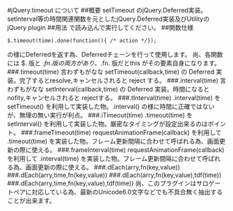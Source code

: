 #jQuery.timeout について
##概要
setTimeout のjQuery.Deferred実装。setInterval等の時間関連関数を元としたjQuery.Deferred実装及びUtilityの jQuery plugin
##用法
    <script type="text/javascript" src="https://ajax.googleapis.com/ajax/libs/jquery/1.10.2/jquery.min.js"></script>
    <script type="text/javascript" src="./js/jquery.timeout.js"></script>
で読み込んで実行してください。
##関数仕様

    $.timeout(time).done(function(){ /* action */});
の様にDeferredを返す為、Deferredチェーンを行って使用します。
尚、各関数には $. 版と $.fn. 版の両方があり、$.fn. 版だとthis がその要素自身になります。
###.timeout(time)
言わずもがなな setTimeout(callback,time) の Deferred 実装。完了するとresolve,キャンセルされると reject する。
###.interval(time)
言わずもがなな setInterval(callback,time) の Deferred 実装。時間になるとnofity,キャンセルされると rejectする。
###.tInterval(time)
.interval(time) を setTimeout() を利用して実装した物。.interval() の様に時間に正確ではないが、無理の無い実行が利点。
###.iTimeout(time)
.timeout(time) を setInterval() を利用して実装した物。厳密なタイミングが設定出来るのはポイント。
###.frameTimeout(time)
requestAnimationFrame(callback) を利用して .timeout(time) を実装した物。フレーム更新間隔に合わせて呼ばれる為、画面更新の際に使える。
###.frameInterval(time)
requestAnimationFrame(callback) を利用して .interval(time) を実装した物。フレーム更新間隔に合わせて呼ばれる為、画面更新の際に使える。
###.dEach(arry,fn(key,value))
###.dEach(arry,time,fn(key,value))
###.dEach(arry,fn(key,value),tdf(time))
###.dEach(arry,time,fn(key,value),tdf(time))
尚、このプラグインはサロゲートペアに対応している為、最新のUnicode6.0文字などでも不具合無く抽出することが出来ます。